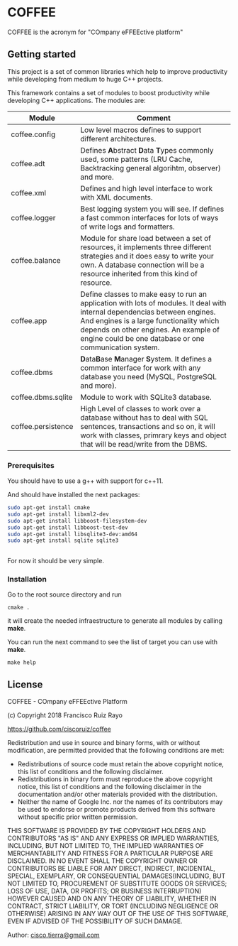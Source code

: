 # COFFEE

COFFEE is the acronym for "COmpany eFFEEctive platform"

## Getting started 

This project is a set of common libraries which help to improve productivity while developing from medium to huge C++ projects.

This framework contains a set of modules to boost productivity while developing C++ applications. The modules are:

| Module | Comment|
|--------|--------|
| coffee.config | Low level macros defines to support different architectures. |
| coffee.adt | Defines **A**bstract **D**ata **T**ypes commonly used, some patterns (LRU Cache, Backtracking general algorihtm, observer) and more. |
| coffee.xml | Defines and high level interface to work with XML documents. |
| coffee.logger | Best logging system you will see. If defines a fast common interfaces for lots of ways of write logs and formatters. |
| coffee.balance | Module for share load between a set of resources, it implements three different strategies and it does easy to write your own. A database connection will be a resource inherited from this kind of resource. |
| coffee.app | Define classes to make easy to run an application with lots of modules. It deal with internal dependencias between engines. And engines is a large functionality which depends on other engines. An example of engine could be one database or one communication system. |
| coffee.dbms | **D**ata**B**ase **M**anager **S**ystem. It defines a common interface for work with any database you need (MySQL, PostgreSQL and more). |
| coffee.dbms.sqlite | Module to work with SQLite3 database. |
| coffee.persistence | High Level of classes to work over a database without has to deal with SQL sentences, transactions and so on, it will work with classes, primrary keys and object that will be read/write from the DBMS. |

### Prerequisites

You should have to use a g++ with support for c++11.

And should have installed the next packages:

```bash
sudo apt-get install cmake
sudo apt-get install libxml2-dev
sudo apt-get install libboost-filesystem-dev
sudo apt-get install libboost-test-dev
sudo apt-get install libsqlite3-dev:amd64
sudo apt-get install sqlite sqlite3   
   
```
For now it should be very simple.

### Installation

Go to the root source directory and run

```
cmake .
``` 
it will create the needed infraestructure to generate all modules by calling **make**.

You can run the next command to see the list of target you can use with **make**. 

```
make help
``` 

## License

COFFEE - COmpany eFFEEctive Platform

(c) Copyright 2018 Francisco Ruiz Rayo

https://github.com/ciscoruiz/coffee

Redistribution and use in source and binary forms, with or without
modification, are permitted provided that the following conditions are
met:

   * Redistributions of source code must retain the above copyright
notice, this list of conditions and the following disclaimer.
   * Redistributions in binary form must reproduce the above
copyright notice, this list of conditions and the following disclaimer
in the documentation and/or other materials provided with the
distribution.
   * Neither the name of Google Inc. nor the names of its
contributors may be used to endorse or promote products derived from
this software without specific prior written permission.

THIS SOFTWARE IS PROVIDED BY THE COPYRIGHT HOLDERS AND CONTRIBUTORS
"AS IS" AND ANY EXPRESS OR IMPLIED WARRANTIES, INCLUDING, BUT NOT
LIMITED TO, THE IMPLIED WARRANTIES OF MERCHANTABILITY AND FITNESS FOR
A PARTICULAR PURPOSE ARE DISCLAIMED. IN NO EVENT SHALL THE COPYRIGHT
OWNER OR CONTRIBUTORS BE LIABLE FOR ANY DIRECT, INDIRECT, INCIDENTAL,
SPECIAL, EXEMPLARY, OR CONSEQUENTIAL DAMAGES(INCLUDING, BUT NOT
LIMITED TO, PROCUREMENT OF SUBSTITUTE GOODS OR SERVICES; LOSS OF USE,
DATA, OR PROFITS; OR BUSINESS INTERRUPTION) HOWEVER CAUSED AND ON ANY
THEORY OF LIABILITY, WHETHER IN CONTRACT, STRICT LIABILITY, OR TORT
(INCLUDING NEGLIGENCE OR OTHERWISE) ARISING IN ANY WAY OUT OF THE USE
OF THIS SOFTWARE, EVEN IF ADVISED OF THE POSSIBILITY OF SUCH DAMAGE.

Author: cisco.tierra@gmail.com

